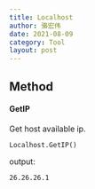 ```yaml
---
title: Localhost
author: 骆宏伟
date: 2021-08-09
category: Tool
layout: post
---
```


## Method

#### GetIP
Get host available ip.
```
Localhost.GetIP()
```
output:
```
26.26.26.1
```